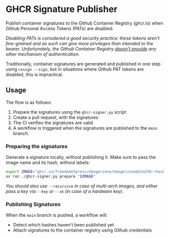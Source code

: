# GHCR Signature Publisher

Publish container signatures to the Github Container Registry (ghcr.io) when Github Personal Access Tokens (PATs) are disabled.

_Disabling PATs is considered a good security practice: these tokens aren't fine-grained and as such can give more privileges than intended to the bearer. Unfortunately, the Github Container Registry [doesn't provide](https://docs.github.com/en/packages/working-with-a-github-packages-registry/working-with-the-container-registry#authenticating-to-the-container-registry) any other mechanism of authentication._

Traditionally, container signatures are generated and published in one step using
`cosign --sign`, but in situations where Github PAT tokens are disabled, this is impractical.

## Usage

The flow is as follows:

1. Prepare the signatures using the `ghcr-signer.py` script
2. Create a pull request, with the signatures
3. The CI verifies the signatures are valid
4. A workflow is triggered when the signatures are published to the `main` branch.

### Preparing the signatures

Generate a signature locally, without publishing it. Make sure to pass the image
name and its hash, without labels:

```sh
export IMAGE="ghcr.io/freedomofpress/dangerzone/dangerzone@sha256:<hash>"
uv run ./ghcr-signer.py prepare "$IMAGE"
```

_You should also use `--recursive` in case of multi-arch images, and either pass a key via
`--key` or `--sk` (in case of a hardware key)._

### Publishing Signatures

When the `main` branch is pushed, a workflow will:

- Detect which hashes haven't been published yet
- Attach signatures to the container registry using Github credentials
